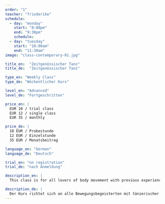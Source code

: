 ```yaml
---
order: "1"
teacher: "friederike"
schedule:
  - day: "monday"
    start: "8:00pm"
    end: "9:30pm"
    schedule:
  - day: "tuesday"
    start: "10:00am"
    end: "11:30am"
image: "class-contemporary-01.jpg"

title_en:  "Zeitgenössischer Tanz"
title_de:  "Zeitgenössischer Tanz"

type_en: "Weekly Class"
type_de: "Wöchentlicher Kurs"

level_en: "Advanced"
level_de: "Fortgeschritten"

price_en: |
  EUR 10 / trial class  
  EUR 12 / single class  
  EUR 35 / monthly

price_de: |
  10 EUR / Probestunde    
  12 EUR / Einzelstunde  
  35 EUR / Monatsbeitrag  

language_en: "German"
language_de: "Deutsch"

trial_en: "on registration"
trial_de: "nach Anmeldung"

description_en: |
  This class is for all lovers of body movement with previous experience in dance. Goal is to provide a solid practice in various contemporary dance techniques, and employ them in small dance sequences. We will develop individual choreographies, and extend the range of our expression. The dance style of Friederike Erhart is characterized by very dynamic, flowing and organic movements. Guiding principle is always the joy of music and movement.

description_de: |
  Der Kurs richtet sich an alle Bewegungsbegeisterten mit tänzerischer Vorerfahrung. Ziel ist es zum einen, eine solide Tanztechnik aus verschiedenen Bereichen des zeitgenössischen Tanzes zu vermitteln und diese in kleinere, tänzerische Sequenzen einzubauen. Darüberhinaus werden einzelne Choreographien entwickelt, in denen die Kursteilnehmer ihren tänzerischen Ausdruck vertiefen können. Der Tanzstil Friederike Erharts zeichnet sich durch sehr dynamische, fließende und organische Bewegungen aus. Oberstes Prinzip ist stets die Freude an Musik und Bewegung.
---
```

